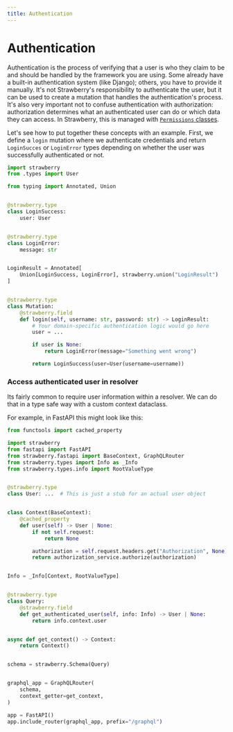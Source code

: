 ```yaml
---
title: Authentication
---
```


# Authentication

Authentication is the process of verifying that a user is who they claim to be
and should be handled by the framework you are using. Some already have a
built-in authentication system (like Django); others, you have to provide it
manually. It's not Strawberry's responsibility to authenticate the user, but it
can be used to create a mutation that handles the authentication's process. It's
also very important not to confuse authentication with authorization:
authorization determines what an authenticated user can do or which data they
can access. In Strawberry, this is managed with
[`Permissions` classes](./permissions.md).

Let's see how to put together these concepts with an example. First, we define a
`login` mutation where we authenticate credentials and return `LoginSucces` or
`LoginError` types depending on whether the user was successfully authenticated
or not.

```python
import strawberry
from .types import User

from typing import Annotated, Union


@strawberry.type
class LoginSuccess:
    user: User


@strawberry.type
class LoginError:
    message: str


LoginResult = Annotated[
    Union[LoginSuccess, LoginError], strawberry.union("LoginResult")
]


@strawberry.type
class Mutation:
    @strawberry.field
    def login(self, username: str, password: str) -> LoginResult:
        # Your domain-specific authentication logic would go here
        user = ...

        if user is None:
            return LoginError(message="Something went wrong")

        return LoginSuccess(user=User(username=username))
```

### Access authenticated user in resolver

Its fairly common to require user information within a resolver. We can do that
in a type safe way with a custom context dataclass.

For example, in FastAPI this might look like this:

```python
from functools import cached_property

import strawberry
from fastapi import FastAPI
from strawberry.fastapi import BaseContext, GraphQLRouter
from strawberry.types import Info as _Info
from strawberry.types.info import RootValueType


@strawberry.type
class User: ...  # This is just a stub for an actual user object


class Context(BaseContext):
    @cached_property
    def user(self) -> User | None:
        if not self.request:
            return None

        authorization = self.request.headers.get("Authorization", None)
        return authorization_service.authorize(authorization)


Info = _Info[Context, RootValueType]


@strawberry.type
class Query:
    @strawberry.field
    def get_authenticated_user(self, info: Info) -> User | None:
        return info.context.user


async def get_context() -> Context:
    return Context()


schema = strawberry.Schema(Query)


graphql_app = GraphQLRouter(
    schema,
    context_getter=get_context,
)

app = FastAPI()
app.include_router(graphql_app, prefix="/graphql")
```
